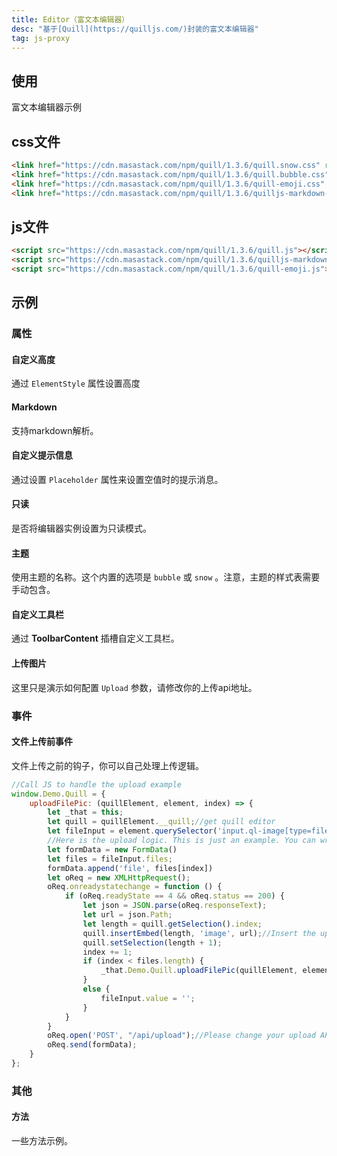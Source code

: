 ```yaml
---
title: Editor（富文本编辑器）
desc: "基于[Quill](https://quilljs.com/)封装的富文本编辑器"
tag: js-proxy
---
```


## 使用

富文本编辑器示例

<editor-usage></editor-usage>

## css文件

```html
<link href="https://cdn.masastack.com/npm/quill/1.3.6/quill.snow.css" rel="stylesheet">
<link href="https://cdn.masastack.com/npm/quill/1.3.6/quill.bubble.css" rel="stylesheet">
<link href="https://cdn.masastack.com/npm/quill/1.3.6/quill-emoji.css" rel="stylesheet">
<link href="https://cdn.masastack.com/npm/quill/1.3.6/quilljs-markdown-common-style.css" rel="stylesheet">
```

## js文件

```html
<script src="https://cdn.masastack.com/npm/quill/1.3.6/quill.js"></script>
<script src="https://cdn.masastack.com/npm/quill/1.3.6/quilljs-markdown.js"></script>
<script src="https://cdn.masastack.com/npm/quill/1.3.6/quill-emoji.js"></script>
```

## 示例

### 属性

#### 自定义高度

通过 `ElementStyle` 属性设置高度

<example file="" />

#### Markdown

支持markdown解析。

<example file="" />

#### 自定义提示信息

通过设置 `Placeholder` 属性来设置空值时的提示消息。

<example file="" />

#### 只读

是否将编辑器实例设置为只读模式。

<example file="" />

#### 主题

使用主题的名称。这个内置的选项是 `bubble` 或 `snow` 。注意，主题的样式表需要手动包含。

<example file="" />

#### 自定义工具栏

通过 **ToolbarContent** 插槽自定义工具栏。

<example file="" />

#### 上传图片

这里只是演示如何配置 `Upload` 参数，请修改你的上传api地址。

<example file="" />

### 事件

#### 文件上传前事件

文件上传之前的钩子，你可以自己处理上传逻辑。

```javascript
//Call JS to handle the upload example
window.Demo.Quill = {
    uploadFilePic: (quillElement, element, index) => {
        let _that = this;
        let quill = quillElement.__quill;//get quill editor
        let fileInput = element.querySelector('input.ql-image[type=file]')//get fileInput
        //Here is the upload logic. This is just an example. You can write your own processing logic
        let formData = new FormData()
        let files = fileInput.files;
        formData.append('file', files[index])
        let oReq = new XMLHttpRequest();
        oReq.onreadystatechange = function () {
            if (oReq.readyState == 4 && oReq.status == 200) {
                let json = JSON.parse(oReq.responseText);
                let url = json.Path;
                let length = quill.getSelection().index;
                quill.insertEmbed(length, 'image', url);//Insert the uploaded picture into the editor
                quill.setSelection(length + 1);
                index += 1;
                if (index < files.length) {
                    _that.Demo.Quill.uploadFilePic(quillElement, element, index);
                }
                else {
                    fileInput.value = '';
                }
            }
        }
        oReq.open('POST', "/api/upload");//Please change your upload API address
        oReq.send(formData);
    }
};
```

<example file="" />

### 其他

#### 方法

一些方法示例。

<example file="" />
